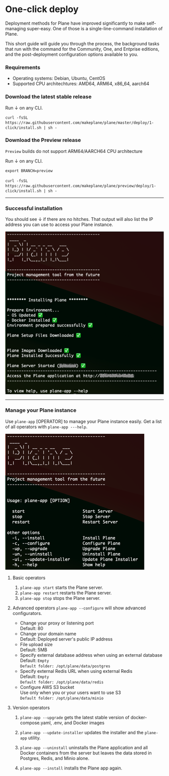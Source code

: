 # One-click deploy

Deployment methods for Plane have improved significantly to make self-managing super-easy. One of those is a single-line-command installation of Plane.

This short guide will guide you through the process, the background tasks that run with the command for the Community, One, and Entprise editions, and the post-deployment configuration options available to you.

### Requirements

- Operating systems: Debian, Ubuntu, CentOS
- Supported CPU architechtures: AMD64, ARM64, x86_64, aarch64

### Download the latest stable release

Run ↓ on any CLI.

```
curl -fsSL https://raw.githubusercontent.com/makeplane/plane/master/deploy/1-click/install.sh | sh -

```

### Download the Preview release

`Preview` builds do not support ARM64/AARCH64 CPU architecture

Run ↓ on any CLI.

```
export BRANCH=preview

curl -fsSL https://raw.githubusercontent.com/makeplane/plane/preview/deploy/1-click/install.sh | sh -

```

---

### Successful installation

You should see ↓ if there are no hitches. That output will also list the IP address you can use to access your Plane instance.

![Install Output](images/install.png)

---

### Manage your Plane instance

Use `plane-app` [OPERATOR] to manage your Plane instance easily. Get a list of all operators with `plane-app ---help`.

![Plane Help](images/help.png)

1. Basic operators

   1. `plane-app start` starts the Plane server.
   2. `plane-app restart` restarts the Plane server.
   3. `plane-app stop` stops the Plane server.

2. Advanced operators
   `plane-app --configure` will show advanced configurators.

   - Change your proxy or listening port
     <br>Default: 80
   - Change your domain name
     <br>Default: Deployed server's public IP address
   - File upload size
     <br>Default: 5MB
   - Specify external database address when using an external database
     <br>Default: `Empty`
     <br>`Default folder: /opt/plane/data/postgres`
   - Specify external Redis URL when using external Redis
     <br>Default: `Empty`
     <br>`Default folder: /opt/plane/data/redis`
   - Configure AWS S3 bucket
     <br>Use only when you or your users want to use S3
     <br>`Default folder: /opt/plane/data/minio`

3. Version operators

   1. `plane-app --upgrade` gets the latest stable version of docker-compose.yaml, .env, and Docker images

   2. `plane-app --update-installer` updates the installer and the `plane-app` utility.

   3. `plane-app --uninstall` uninstalls the Plane application and all Docker containers from the server but leaves the data stored in
      Postgres, Redis, and Minio alone.
   4. `plane-app --install` installs the Plane app again.
